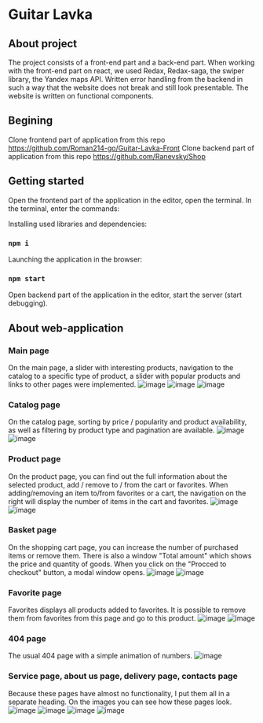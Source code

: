 # Guitar Lavka

## About project

The project consists of a front-end part and a back-end part. When working with the front-end part on react, we used Redax, Redax-saga, the swiper library, the Yandex maps API. Written error handling from the backend in such a way that the website does not break and still look presentable. The website is written on functional components.

## Begining

Clone frontend part of application from this repo https://github.com/Roman214-go/Guitar-Lavka-Front
Clone backend part of application from this repo https://github.com/Ranevsky/Shop

## Getting started

Open the frontend part of the application in the editor, open the terminal. In the terminal, enter the commands:

Installing used libraries and dependencies:
### `npm i`

Launching the application in the browser:
### `npm start`

Open backend part of the application in the editor, start the server (start debugging).


## About web-application

### Main page

On the main page, a slider with interesting products, navigation to the catalog to a specific type of product, a slider with popular products and links to other pages were implemented.
![image](https://user-images.githubusercontent.com/77338277/177392748-40f9f97b-122c-45d9-864f-d3da079fece7.png)
![image](https://user-images.githubusercontent.com/77338277/177392970-060e201e-f45c-4532-81ef-628d57e9e32b.png)
![image](https://user-images.githubusercontent.com/77338277/177393030-b2696a80-af1a-466c-a746-ade27af6106b.png)

### Catalog page

On the catalog page, sorting by price / popularity and product availability, as well as filtering by product type and pagination are available.
![image](https://user-images.githubusercontent.com/77338277/177393635-2b144c6d-64da-450c-8426-4afeee740da1.png)
![image](https://user-images.githubusercontent.com/77338277/177393713-4f6e95bb-89b8-4e50-86c1-34b238714de1.png)

### Product page

On the product page, you can find out the full information about the selected product, add / remove to / from the cart or favorites. When adding/removing an item to/from favorites or a cart, the navigation on the right will display the number of items in the cart and favorites.
![image](https://user-images.githubusercontent.com/77338277/177394046-fab1da53-14c1-488a-b762-3ceafda1d37c.png)
![image](https://user-images.githubusercontent.com/77338277/177394109-52e5b0ae-5450-44f1-9782-43180870d39a.png)


### Basket page

On the shopping cart page, you can increase the number of purchased items or remove them. There is also a window "Total amount" which shows the price and quantity of goods. When you click on the "Procced to checkout" button, a modal window opens.
![image](https://user-images.githubusercontent.com/77338277/177395324-ae00bbfe-a1d1-4d30-a25e-6f5cdf35a82a.png)
![image](https://user-images.githubusercontent.com/77338277/177395365-7d285fe1-5ec0-45af-bdc4-5b59c3ed2552.png)


### Favorite page

Favorites displays all products added to favorites. It is possible to remove them from favorites from this page and go to this product.
![image](https://user-images.githubusercontent.com/77338277/177396077-aa8afe11-8d8f-4363-8c9f-890abaa6b804.png)
![image](https://user-images.githubusercontent.com/77338277/177396109-f985b4f8-3d6d-4a02-aeb7-bef2985d26b8.png)


### 404 page

The usual 404 page with a simple animation of numbers.
![image](https://user-images.githubusercontent.com/77338277/177396324-6d5661de-b2d9-497f-b378-411b8fb59c59.png)


### Service page, about us page, delivery page, contacts page

Because these pages have almost no functionality, I put them all in a separate heading. On the images you can see how these pages look.
![image](https://user-images.githubusercontent.com/77338277/177394740-6f5f5ef1-2f9b-4487-965a-54bbe2f22c52.png)
![image](https://user-images.githubusercontent.com/77338277/177394769-e6d767db-83de-49b8-aecc-b839f9227d39.png)
![image](https://user-images.githubusercontent.com/77338277/177394835-9f9db28d-b94d-4f3e-a4e5-e29a3b6a33d0.png)
![image](https://user-images.githubusercontent.com/77338277/177394923-80919c7f-4c5c-4488-83e5-6ddb00f4236a.png)



